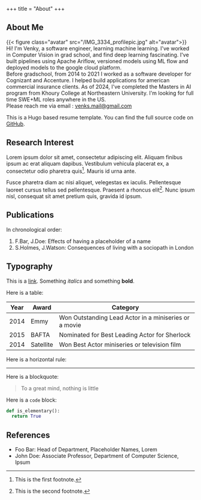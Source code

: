 +++
title = "About"
+++

## About Me

{{< figure class="avatar" src="/IMG_3334_profilepic.jpg" alt="avatar">}}
Hi! I'm Venky, a software engineer, learning machine learning. I've worked in Computer Vision in grad school, and find deep learning fascinating. I've built pipelines using Apache Ariflow, versioned models using ML flow and deployed models to the google cloud platform.
<br/>Before gradschool, from 2014 to 2021 I worked as a software developer for Cognizant and Accenture. I helped build applications for american commercial insurance clients.
As of 2024, I've completed the Masters in AI program from Khoury College at Northeastern University. I'm looking for full time SWE+ML roles anywhere in the US.
<br/>Please reach me via email : [venks.mail@gmail.com](mailto:venks.mail@gmail.com)


This is a Hugo based resume template. You can find the full source code on
[GitHub](https://github.com/ojroques/hugo-researcher).

## Research Interest

Lorem ipsum dolor sit amet, consectetur adipiscing elit. Aliquam finibus ipsum
ac erat aliquam dapibus. Vestibulum vehicula placerat ex, a consectetur odio
pharetra quis[^1]. Mauris id urna ante.

Fusce pharetra diam ac nisi aliquet, velegestas ex iaculis. Pellentesque
laoreet cursus tellus sed pellentesque. Praesent a rhoncus elit[^2]. Nunc
ipsum nisl, consequat sit amet pretium quis, gravida id ipsum.

## Publications

In chronological order:
1. F.Bar, J.Doe: Effects of having a placeholder of a name
2. S.Holmes, J.Watson: Consequences of living with a sociopath in London

## Typography

This is a [link](http://google.com). Something *italics* and something **bold**.

Here is a table:

Year | Award | Category
-----|-------|--------
2014 | Emmy  | Won Outstanding Lead Actor in a miniseries or a movie
2015 | BAFTA | Nominated for Best Leading Actor for Sherlock
2014 | Satellite | Won Best Actor miniseries or television film

Here is a horizontal rule:

---

Here is a blockquote:

> To a great mind, nothing is little

Here is a `code` block:

```python
def is_elementary():
  return True
```

## References

* Foo Bar: Head of Department, Placeholder Names, Lorem
* John Doe: Associate Professor, Department of Computer Science, Ipsum

[^1]: This is the first footnote.
[^2]: This is the second footnote.
